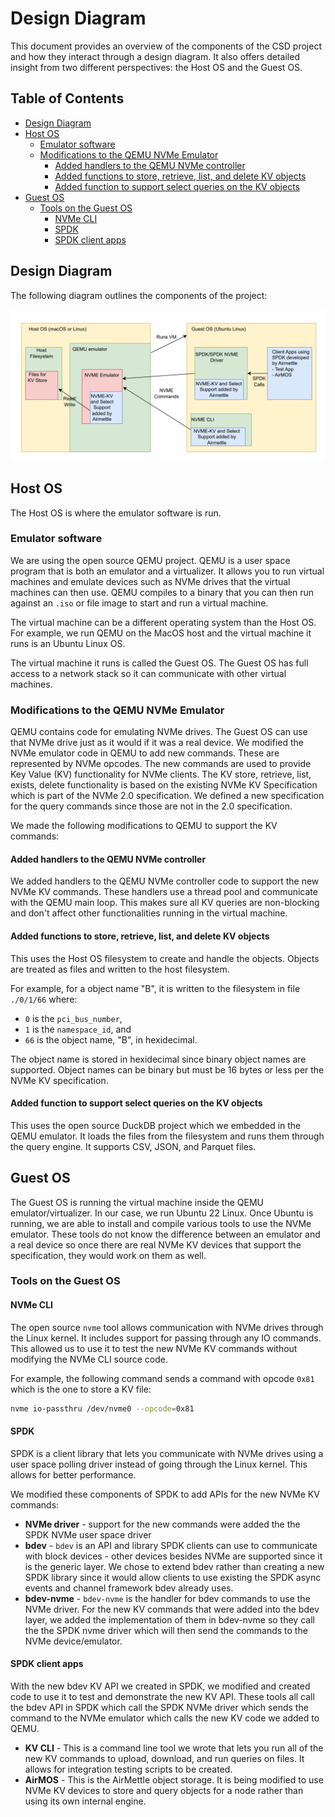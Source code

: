 # Design Diagram

This document provides an overview of the components of the CSD project and how they interact through a design diagram. It also offers detailed insight from two different perspectives: the Host OS and the Guest OS.

## Table of Contents

- [Design Diagram](#design-diagram)
- [Host OS](#host-os)
  - [Emulator software](#emulator-software)
  - [Modifications to the QEMU NVMe Emulator](#modifications-to-the-qemu-nvme-emulator)
    - [Added handlers to the QEMU NVMe controller](#added-handlers-to-the-qemu-nvme-controller)
    - [Added functions to store, retrieve, list, and delete KV objects](#added-functions-to-store-retrieve-list-and-delete-kv-objects)
    - [Added function to support select queries on the KV objects](#added-function-to-support-select-queries-on-the-kv-objects)
- [Guest OS](#guest-os)
  - [Tools on the Guest OS](#tools-on-the-guest-os)
    - [NVMe CLI](#nvme-cli)
    - [SPDK](#spdk)
    - [SPDK client apps](#spdk-client-apps)

## Design Diagram

The following diagram outlines the components of the project:

![Design diagram showing distinction of Host and Guest OS](./assets/design_diagram.png)

## Host OS

The Host OS is where the emulator software is run.

### Emulator software

We are using the open source QEMU project. QEMU is a user space program that is both an emulator and a virtualizer. It allows you to run virtual machines and emulate devices such as NVMe drives that the virtual machines can then use. QEMU compiles to a binary that you can then run against an `.iso` or file image to start and run a virtual machine.

The virtual machine can be a different operating system than the Host OS. For example, we run QEMU on the MacOS host and the virtual machine it runs is an Ubuntu Linux OS.

The virtual machine it runs is called the Guest OS. The Guest OS has full access to a network stack so it can communicate with other virtual machines.

### Modifications to the QEMU NVMe Emulator

QEMU contains code for emulating NVMe drives. The Guest OS can use that NVMe drive just as it would if it was a real device. We modified the NVMe emulator code in QEMU to add new commands. These are represented by NVMe opcodes. The new commands are used to provide Key Value (KV) functionality for NVMe clients. The KV store, retrieve, list, exists, delete functionality is based on the existing NVMe KV Specification which is part of the NVMe 2.0 specification. We defined a new specification for the query commands since those are not in the 2.0 specification.

We made the following modifications to QEMU to support the KV commands:

#### Added handlers to the QEMU NVMe controller

We added handlers to the QEMU NVMe controller code to support the new NVMe KV commands. These handlers use a thread pool and communicate with the QEMU main loop. This makes sure all KV queries are non-blocking and don't affect other functionalities running in the virtual machine.

#### Added functions to store, retrieve, list, and delete KV objects

This uses the Host OS filesystem to create and handle the objects. Objects are treated as files and written to the host filesystem.

For example, for a object name "B", it is written to the filesystem in file `./0/1/66` where:

- `0` is the `pci_bus_number`,
- `1` is the `namespace_id`, and
- `66` is the object name, "B", in hexidecimal.

The object name is stored in hexidecimal since binary object names are supported. Object names can be binary but must be 16 bytes or less per the NVMe KV specification.

#### Added function to support select queries on the KV objects

This uses the open source DuckDB project which we embedded in the QEMU emulator. It loads the files from the filesystem and runs them through the query engine. It supports CSV, JSON, and Parquet files.

## Guest OS

The Guest OS is running the virtual machine inside the QEMU emulator/virtualizer. In our case, we run Ubuntu 22 Linux. Once Ubuntu is running, we are able to install and compile various tools to use the NVMe emulator. These tools do not know the difference between an emulator and a real device so once there are real NVMe KV devices that support the specification, they would work on them as well.

### Tools on the Guest OS

#### NVMe CLI

The open source `nvme` tool allows communication with NVMe drives through the Linux kernel. It includes support for passing through any IO commands. This allowed us to use it to test the new NVMe KV commands without modifying the NVMe CLI source code.

For example, the following command sends a command with opcode `0x81` which is the one to store a KV file:

```bash
nvme io-passthru /dev/nvme0 --opcode=0x81
```

#### SPDK

SPDK is a client library that lets you communicate with NVMe drives using a user space polling driver instead of going through the Linux kernel. This allows for better performance.

We modified these components of SPDK to add APIs for the new NVMe KV commands:

- **NVMe driver** - support for the new commands were added the the SPDK NVMe user space driver
- **bdev** - `bdev` is an API and library SPDK clients can use to communicate with block devices - other devices besides NVMe are supported since it is the generic layer. We chose to extend bdev rather than creating a new SPDK library since it would allow clients to use existing the SPDK async events and channel framework bdev already uses.
- **bdev-nvme** - `bdev-nvme` is the handler for bdev commands to use the NVMe driver. For the new KV commands that were added into the bdev layer, we added the implementation of them in bdev-nvme so they call the the SPDK nvme driver which will then send the commands to the NVMe device/emulator.

#### SPDK client apps

With the new bdev KV API we created in SPDK, we modified and created code to use it to test and demonstrate the new KV API. These tools all call the bdev API in SPDK which call the SPDK NVMe driver which sends the command to the NVMe emulator which calls the new KV code we added to QEMU.

- **KV CLI** - This is a command line tool we wrote that lets you run all of the new KV commands to upload, download, and run queries on files. It allows for integration testing scripts to be created.
- **AirMOS** - This is the AirMettle object storage. It is being modified to use NVMe KV devices to store and query objects for a node rather than using its own internal engine.
